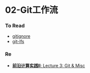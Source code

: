 # 02-Git工作流

### To Read

- [gitignore](https://git-scm.com/docs/gitignore)
- [git-lfs](https://git-lfs.com/)

### Re

- [**前沿计算实践II**: Lecture 3: Git & Misc](http://vcl.pku.edu.cn/course/PFCII/2021-spring/html-gen/lecture-3.html)